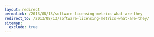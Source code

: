 ```yaml
---
layout: redirect
permalink: /2013/08/13/software-licensing-metrics-what-are-they
redirect_to: /2013/08/13/software-licensing-metrics-what-are-they/
sitemap:
  exclude: true
---
```

